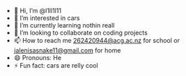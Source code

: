 - 👋 Hi, I’m @l1ll1l11
- 👀 I’m interested in cars
- 🌱 I’m currently learning nothin reall
- 💞️ I’m looking to collaborate on coding projects
- 📫 How to reach me 262420944@acg.ac.nz for school or jalenisasnake11@gmail.com for home
- 😄 Pronouns: He
- ⚡ Fun fact: cars are relly cool

<!---
l1ll1l11/l1ll1l11 is a ✨ special ✨ repository because its `README.md` (this file) appears on your GitHub profile.
You can click the Preview link to take a look at your changes.
--->
